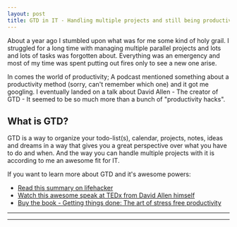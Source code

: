 ```yaml
---
layout: post
title: GTD in IT - Handling multiple projects and still being productive
---
```


About a year ago I stumbled upon what was for me some kind of holy grail.
I struggled for a long time with managing multiple parallel projects and lots and lots of tasks was forgotten about. Everything was an emergency and most of my time was spent putting out fires only to see a new one arise.

In comes the world of productivity; A podcast mentioned something about a productivity method (sorry, can't remember which one) and it got me googling.
I eventually landed on a talk about David Allen - The creator of GTD - It seemed to be so much more than a bunch of "productivity hacks".


## What is GTD?

GTD is a way to organize your todo-list(s), calendar, projects, notes, ideas and dreams in a way that gives you a great perspective over what you have to do and when.
And the way you can handle multiple projects with it is according to me an awesome fit for IT.

If you want to learn more about GTD and it's awesome powers:

* [Read this summary on lifehacker](http://lifehacker.com/productivity-101-a-primer-to-the-getting-things-done-1551880955)
* [Watch this awesome speak at TEDx from David Allen himself](https://www.youtube.com/watch?v=CHxhjDPKfbY)
* [Buy the book - Getting things done: The art of stress free productivity](https://www.amazon.com/Getting-Things-Done-Stress-Free-Productivity/dp/0142000280)




----
****